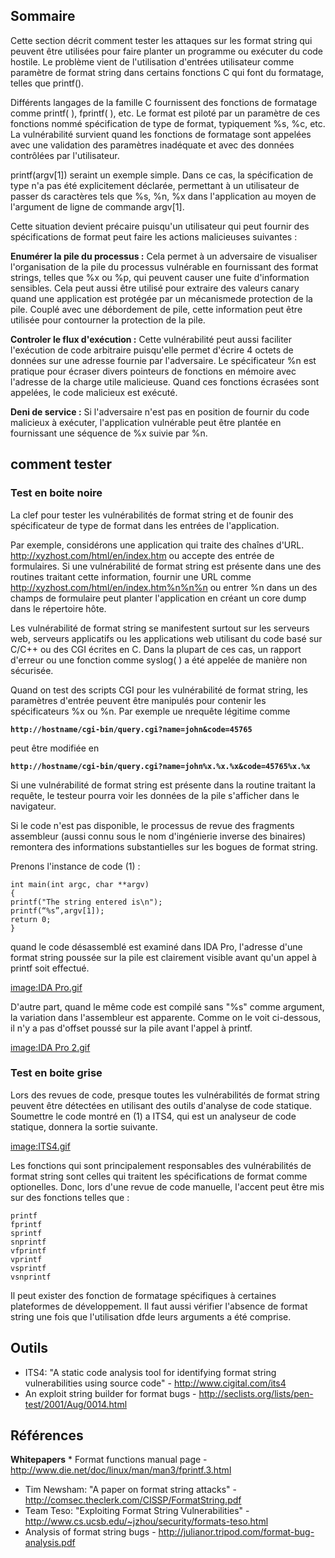 ## Sommaire

Cette section décrit comment tester les attaques sur les format string
qui peuvent être utilisées pour faire planter un programme ou exécuter
du code hostile. Le problème vient de l'utilisation d'entrées
utilisateur comme paramètre de format string dans certains fonctions C
qui font du formatage, telles que printf().

Différents langages de la famille C fournissent des fonctions de
formatage comme printf( ), fprintf( ), etc. Le format est piloté par un
paramètre de ces fonctions nommé spécification de type de format,
typiquement %s, %c, etc. La vulnérabilité survient quand les fonctions
de formatage sont appelées avec une validation des paramètres inadéquate
et avec des données contrôlées par l'utilisateur.

printf(argv\[1\]) seraint un exemple simple. Dans ce cas, la
spécification de type n'a pas été explicitement déclarée, permettant à
un utilisateur de passer ds caractères tels que %s, %n, %x dans
l'application au moyen de l'argument de ligne de commande argv\[1\].

Cette situation devient précaire puisqu'un utilisateur qui peut fournir
des spécifications de format peut faire les actions malicieuses
suivantes :

**Enumérer la pile du processus :** Cela permet à un adversaire de
visualiser l'organisation de la pile du processus vulnérable en
fournissant des format strings, telles que %x ou %p, qui peuvent causer
une fuite d'information sensibles. Cela peut aussi être utilisé pour
extraire des valeurs canary quand une application est protégée par un
mécanismede protection de la pile. Couplé avec une débordement de pile,
cette information peut être utilisée pour contourner la protection de la
pile.

**Controler le flux d'exécution :** Cette vulnérabilité peut aussi
faciliter l'exécution de code arbitraire puisqu'elle permet d'écrire 4
octets de données sur une adresse fournie par l'adversaire. Le
spécificateur %n est pratique pour écraser divers pointeurs de
fonctions en mémoire avec l'adresse de la charge utile malicieuse. Quand
ces fonctions écrasées sont appelées, le code malicieux est exécuté.

**Deni de service :** Si l'adversaire n'est pas en position de fournir
du code malicieux à exécuter, l'application vulnérable peut être plantée
en fournissant une séquence de %x suivie par %n.

## comment tester

### Test en boite noire

La clef pour tester les vulnérabilités de format string et de founir des
spécificateur de type de format dans les entrées de l'application.

Par exemple, considérons une application qui traite des chaînes d'URL.
<http://xyzhost.com/html/en/index.htm> ou accepte des entrée de
formulaires. Si une vulnérabilité de format string est présente dans une
des routines traitant cette information, fournir une URL comme
<http://xyzhost.com/html/en/index.htm%n%n%n> ou entrer %n dans un des
champs de formulaire peut planter l'application en créant un core dump
dans le répertoire hôte.

Les vulnérabilité de format string se manifestent surtout sur les
serveurs web, serveurs applicatifs ou les applications web utilisant du
code basé sur C/C++ ou des CGI écrites en C. Dans la plupart de ces cas,
un rapport d'erreur ou une fonction comme syslog( ) a été appelée de
manière non sécurisée.

Quand on test des scripts CGI pour les vulnérabilité de format string,
les paramètres d'entrée peuvent être manipulés pour contenir les
spécificateurs %x ou %n. Par exemple ue nrequête légitime comme

**`http://hostname/cgi-bin/query.cgi?name=john&code=45765`**` `

peut être modifiée en

**`http://hostname/cgi-bin/query.cgi?name=john%x.%x.%x&code=45765%x.%x`**

Si une vulnérabilité de format string est présente dans la routine
traitant la requête, le testeur pourra voir les données de la pile
s'afficher dans le navigateur.

Si le code n'est pas disponible, le processus de revue des fragments
assembleur (aussi connu sous le nom d'ingénierie inverse des binaires)
remontera des informations substantielles sur les bogues de format
string.

Prenons l'instance de code (1) :

    int main(int argc, char **argv)
    {
    printf("The string entered is\n");
    printf(“%s”,argv[1]);
    return 0;
    }

quand le code désassemblé est examiné dans IDA Pro, l'adresse d'une
format string poussée sur la pile est clairement visible avant qu'un
appel à printf soit effectué.

[image:IDA Pro.gif](image:IDA_Pro.gif "wikilink")

D'autre part, quand le même code est compilé sans "%s" comme argument,
la variation dans l'assembleur est apparente. Comme on le voit
ci-dessous, il n'y a pas d'offset poussé sur la pile avant l'appel à
printf.

[image:IDA Pro 2.gif](image:IDA_Pro_2.gif "wikilink")

### Test en boite grise

Lors des revues de code, presque toutes les vulnérabilités de format
string peuvent être détectées en utilisant des outils d'analyse de code
statique. Soumettre le code montré en (1) a ITS4, qui est un analyseur
de code statique, donnera la sortie suivante.

[image:ITS4.gif](image:ITS4.gif "wikilink")

Les fonctions qui sont principalement responsables des vulnérabilités de
format string sont celles qui traitent les spécifications de format
comme optionelles. Donc, lors d'une revue de code manuelle, l'accent
peut être mis sur des fonctions telles que :

    printf
    fprintf
    sprintf
    snprintf
    vfprintf
    vprintf
    vsprintf
    vsnprintf

Il peut exister des fonction de formatage spécifiques à certaines
plateformes de développement. Il faut aussi vérifier l'absence de format
string une fois que l'utilisation dfde leurs arguments a été comprise.

## Outils

  - ITS4: "A static code analysis tool for identifying format string
    vulnerabilities using source code" - <http://www.cigital.com/its4>
  - An exploit string builder for format bugs -
    <http://seclists.org/lists/pen-test/2001/Aug/0014.html>

## Références

**Whitepapers**
\* Format functions manual page -
<http://www.die.net/doc/linux/man/man3/fprintf.3.html>

  - Tim Newsham: "A paper on format string attacks" -
    <http://comsec.theclerk.com/CISSP/FormatString.pdf>
  - Team Teso: "Exploiting Format String Vulnerabilities" -
    <http://www.cs.ucsb.edu/~jzhou/security/formats-teso.html>
  - Analysis of format string bugs -
    <http://julianor.tripod.com/format-bug-analysis.pdf>